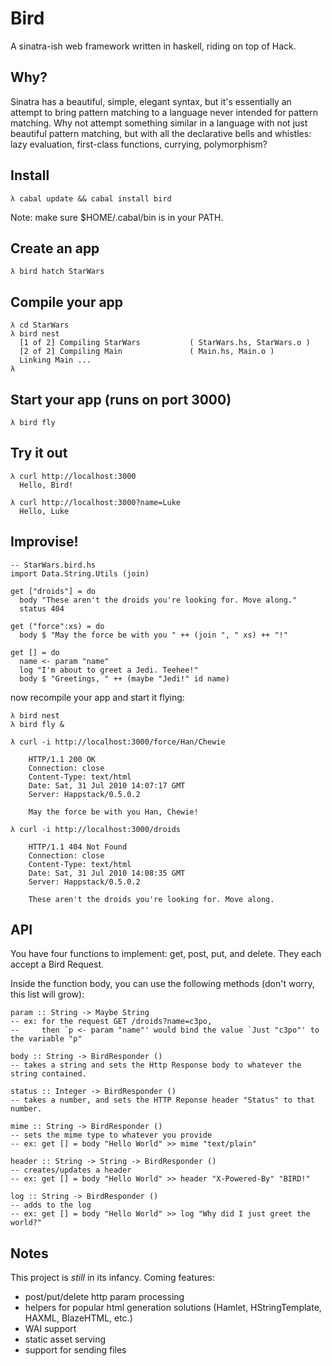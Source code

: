 # Bird

A sinatra-ish web framework written in haskell, riding on top of Hack.

## Why?

Sinatra has a beautiful, simple, elegant syntax, but it's essentially an attempt to bring pattern matching to a language never intended for
pattern matching. Why not attempt something similar in a language with not just beautiful pattern matching, but with all the declarative
bells and whistles: lazy evaluation, first-class functions, currying, polymorphism?

## Install

    λ cabal update && cabal install bird

Note: make sure $HOME/.cabal/bin is in your PATH.

## Create an app

    λ bird hatch StarWars

## Compile your app

    λ cd StarWars
    λ bird nest 
      [1 of 2] Compiling StarWars           ( StarWars.hs, StarWars.o )
      [2 of 2] Compiling Main               ( Main.hs, Main.o )
      Linking Main ...
    λ


## Start your app (runs on port 3000)

    λ bird fly

## Try it out

    λ curl http://localhost:3000
      Hello, Bird!

    λ curl http://localhost:3000?name=Luke
      Hello, Luke

## Improvise!

    -- StarWars.bird.hs
    import Data.String.Utils (join)

    get ["droids"] = do
      body "These aren't the droids you're looking for. Move along."
      status 404

    get ("force":xs) = do
      body $ "May the force be with you " ++ (join ", " xs) ++ "!"

    get [] = do
      name <- param "name"
      log "I'm about to greet a Jedi. Teehee!"
      body $ "Greetings, " ++ (maybe "Jedi!" id name)

now recompile your app and start it flying:

    λ bird nest
    λ bird fly &

    λ curl -i http://localhost:3000/force/Han/Chewie

        HTTP/1.1 200 OK
        Connection: close
        Content-Type: text/html
        Date: Sat, 31 Jul 2010 14:07:17 GMT
        Server: Happstack/0.5.0.2

        May the force be with you Han, Chewie!

    λ curl -i http://localhost:3000/droids

        HTTP/1.1 404 Not Found
        Connection: close
        Content-Type: text/html
        Date: Sat, 31 Jul 2010 14:08:35 GMT
        Server: Happstack/0.5.0.2

        These aren't the droids you're looking for. Move along.


## API

You have four functions to implement: get, post, put, and delete. They each accept a Bird Request.

Inside the function body, you can use the following methods (don't worry, this list will grow):

    param :: String -> Maybe String
    -- ex: for the request GET /droids?name=c3po,
    --     then `p <- param "name"' would bind the value `Just "c3po"' to the variable "p"

    body :: String -> BirdResponder ()
    -- takes a string and sets the Http Response body to whatever the string contained.

    status :: Integer -> BirdResponder ()
    -- takes a number, and sets the HTTP Reponse header "Status" to that number.

    mime :: String -> BirdResponder ()
    -- sets the mime type to whatever you provide
    -- ex: get [] = body "Hello World" >> mime "text/plain"

    header :: String -> String -> BirdResponder ()
    -- creates/updates a header
    -- ex: get [] = body "Hello World" >> header "X-Powered-By" "BIRD!"

    log :: String -> BirdResponder ()
    -- adds to the log
    -- ex: get [] = body "Hello World" >> log "Why did I just greet the world?"

## Notes

This project is *still* in its infancy. Coming features:

* post/put/delete http param processing
* helpers for popular html generation solutions (Hamlet, HStringTemplate, HAXML, BlazeHTML, etc.)
* WAI support
* static asset serving
* support for sending files
